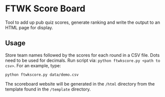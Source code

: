# FTWK Score Board

Tool to add up pub quiz scores, generate ranking and write the output to an HTML page for display.

## Usage
Store team names followed by the scores for each round in a CSV file. Dots need to be used for decimals. Run script via: `python ftwkscore.py <path to csv>`. For an example, type:
```
python ftwkscore.py data/demo.csv
```
The scoreboard website will be generated in the `/html` directory from the template found in the `/template` directory.
